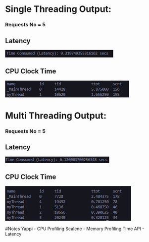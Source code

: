 # Single Threading Output:
### Requests No = 5

## Latency
![plot](./results/lat.PNG)

## CPU Clock Time
![plot](./results/cpu_time.PNG)

# Multi Threading Output:
### Requests No = 5
## Latency
![plot](./results/lat2.PNG)

## CPU Clock Time
![plot](./results/cpu_time2.PNG)

#Notes
Yappi - CPU Profiling
Scalene - Memory Profiling
Time API - Latency